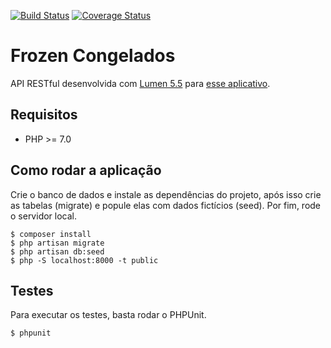 [![Build Status](https://travis-ci.org/EduardoUmpierre/frozensalgados-api.svg?branch=master)](https://travis-ci.org/EduardoUmpierre/frozensalgados-api) [![Coverage Status](https://coveralls.io/repos/github/EduardoUmpierre/frozensalgados-api/badge.svg?branch=master)](https://coveralls.io/github/EduardoUmpierre/frozensalgados-api?branch=master)

# Frozen Congelados

API RESTful desenvolvida com [Lumen 5.5][2] para [esse aplicativo][1].

## Requisitos

- PHP >= 7.0

## Como rodar a aplicação

Crie o banco de dados e instale as dependências do projeto, após isso crie as tabelas (migrate) e popule elas com dados fictícios (seed).
Por fim, rode o servidor local.

```
$ composer install
$ php artisan migrate
$ php artisan db:seed
$ php -S localhost:8000 -t public
```

## Testes

Para executar os testes, basta rodar o PHPUnit.

```
$ phpunit
```  

[1]: https://github.com/EduardoUmpierre/frozensalgados
[2]: https://lumen.laravel.com/docs/5.5